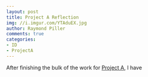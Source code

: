 ```yaml
---
layout: post
title: Project A Reflection
img: //i.imgur.com/YTAduEX.jpg
author: Raymond Piller
comments: true
categories:
- ID
- ProjectA
---
```

After finishing the bulk of the work for [Project A](), I have